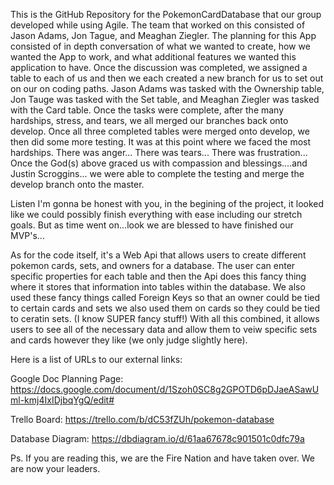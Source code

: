 This is the GitHub Repository for the PokemonCardDatabase that our group developed while using Agile. 
The team that worked on this consisted of Jason Adams, Jon Tague, and Meaghan Ziegler. 
The planning for this App consisted of in depth conversation of what we wanted to create, how we wanted the App to work, and what additional features we wanted this application to have.
Once the discussion was completed, we assigned a table to each of us and then we each created a new branch for us to set out on our on coding paths.
Jason Adams was tasked with the Ownership table, Jon Tauge was tasked with the Set table, and Meaghan Ziegler was tasked with the Card table.
Once the tasks were complete, after the many hardships, stress, and tears, we all merged our branches back onto develop.
Once all three completed tables were merged onto develop, we then did some more testing.
It was at this point where we faced the most hardships. There was anger... There was tears... There was frustration...
Once the God(s) above graced us with compassion and blessings....and Justin Scroggins... we were able to complete the testing and merge the develop branch onto the master.

Listen I'm gonna be honest with you, in the begining of the project, it looked like we could possibly finish everything with ease including our stretch goals. 
But as time went on...look we are blessed to have finished our MVP's...

As for the code itself, it's a Web Api that allows users to create different pokemon cards, sets, and owners for a database. 
The user can enter specific properties for each table and then the Api does this fancy thing where it stores that information into tables within the database.
We also used these fancy things called Foreign Keys so that an owner could be tied to certain cards and sets we also used them on cards so they could be tied to ceratin sets. (I know SUPER fancy stuff!)
With all this combined, it allows users to see all of the necessary data and allow them to veiw specific sets and cards however they like (we only judge slightly here).

Here is a list of URLs to our external links:

Google Doc Planning Page: https://docs.google.com/document/d/1Szoh0SC8g2GPOTD6pDJaeASawUml-kmj4IxIDjbqYgQ/edit#

Trello Board: https://trello.com/b/dC53fZUh/pokemon-database

Database Diagram: https://dbdiagram.io/d/61aa67678c901501c0dfc79a





Ps. If you are reading this, we are the Fire Nation and have taken over. We are now your leaders.
